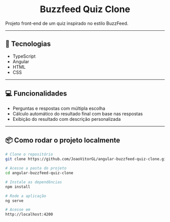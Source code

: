 <h1 align="center">
  Buzzfeed Quiz Clone
</h1>

Projeto front-end de um quiz inspirado no estilo BuzzFeed.

---

## 🚀 Tecnologias

- TypeScript
- Angular
- HTML
- CSS

---

## 💻 Funcionalidades

- Perguntas e respostas com múltipla escolha
- Cálculo automático do resultado final com base nas respostas
- Exibição do resultado com descrição personalizada

---

## 📦 Como rodar o projeto localmente

```bash
# Clone o repositório
git clone https://github.com/JoaoVitorGL/angular-buzzfeed-quiz-clone.git

# Acesse a pasta do projeto
cd angular-buzzfeed-quiz-clone

# Instale as dependências
npm install

# Rode a aplicação
ng serve

# Acesse em
http://localhost:4200
